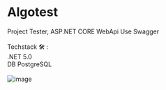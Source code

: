 # Algotest
Project Tester, ASP.NET CORE WebApi Use Swagger <br /><br />
Techstack 🛠️ : <br />
.NET 5.0 <br />
DB PostgreSQL <br /><br />
![image](https://user-images.githubusercontent.com/49223890/153758149-d96b3967-a00a-45ef-aa96-7cececa762f6.png)
